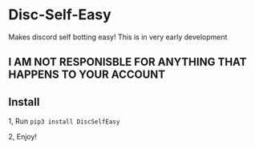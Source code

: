 # Disc-Self-Easy
Makes discord self botting easy!
This is in very early development

## I AM NOT RESPONISBLE FOR ANYTHING THAT HAPPENS TO YOUR ACCOUNT

## Install
1, Run ```pip3 install DiscSelfEasy```

2, Enjoy!
